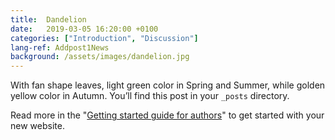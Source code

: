 ```yaml
---
title:  Dandelion
date:   2019-03-05 16:20:00 +0100
categories: ["Introduction", "Discussion"]
lang-ref: Addpost1News
background: /assets/images/dandelion.jpg
---
```

With fan shape leaves, light green color in Spring and Summer, while golden yellow color in Autumn. You’ll find this post in your `_posts` directory.

Read more in the "[Getting started guide for authors](https://github.com/gbif/hosted-portals/blob/main/getting-started/for-authors.md)" to get started with your new website.

